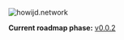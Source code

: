 ![howijd.network](https://raw.githubusercontent.com/howijd/howijd.network/main/assets/images/howijd/src/howijd-full.svg)

**Current roadmap phase:** [v0.0.2](https://github.com/orgs/howijd/projects/1)
